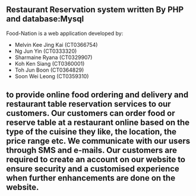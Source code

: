 ## Restaurant Reservation system written By PHP and database:Mysql
Food-Nation is a web application developed by:
- Melvin Kee Jing Kai (CT0366754)
- Ng Jun Yin (CT0333320)
- Sharmaine Ryana (CT0329907)
- Koh Ken Siang (CT0360001)
- Toh Jun Boon (CT0364829)
- Soon Wei Leong (CT0359310)


to provide online food ordering and delivery and restaurant table reservation services to our customers. Our customers can order food or reserve table at a restaurant online based on the type of the cuisine they like, the location, the price range etc. We communicate with our users through SMS and e-mails. Our customers are required to create an account on our website to ensure security and a customised experience when further enhancements are done on the website.
---
